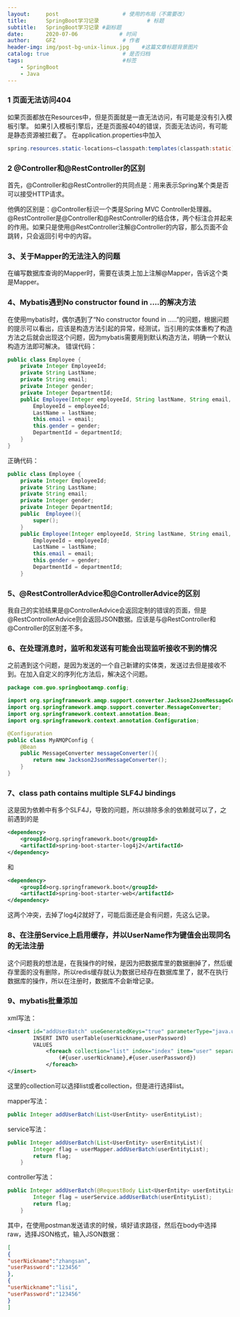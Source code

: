 ```yaml
---
layout:     post                    # 使用的布局（不需要改）
title:      SpringBoot学习记录               # 标题 
subtitle:   SpringBoot学习记录 #副标题
date:       2020-07-06             # 时间
author:     GFZ                     # 作者
header-img: img/post-bg-unix-linux.jpg    #这篇文章标题背景图片
catalog: true                       # 是否归档
tags:                               #标签
    - SpringBoot
    - Java
---
```


### 1 页面无法访问404

如果页面都放在Resources中，但是页面就是一直无法访问，有可能是没有引入模板引擎。
如果引入模板引擎后，还是页面报404的错误，页面无法访问，有可能是静态资源被拦截了。
在application.properties中加入
```java
spring.resources.static-locations=classpath:templates(classpath:static)
```

### 2 @Controller和@RestController的区别

首先，@Controller和@RestController的共同点是：用来表示Spring某个类是否可以接受HTTP请求。

他俩的区别是：@Controller标识一个类是Spring MVC Controller处理器。@RestController是@Controller和@RestController的结合体，两个标注合并起来的作用。如果只是使用@RestController注解@Controller的内容，那么页面不会跳转，只会返回引号中的内容。

### 3、关于Mapper的无法注入的问题

在编写数据库查询的Mapper时，需要在该类上加上注解@Mapper，告诉这个类是Mapper。
### 4、Mybatis遇到No constructor found in ....的解决方法
在使用mybatis时，偶尔遇到了“No constructor found in .....”的问题，根据问题的提示可以看出，应该是构造方法引起的异常，经测试，当引用的实体重构了构造方法之后就会出现这个问题，因为mybatis需要用到默认构造方法，明确一个默认构造方法即可解决。
错误代码：
```java
public class Employee {
    private Integer EmployeeId;
    private String LastName;
    private String email;
    private Integer gender;
    private Integer DepartmentId;
    public Employee(Integer employeeId, String lastName, String email, Integer gender, Integer departmentId) {
        EmployeeId = employeeId;
        LastName = lastName;
        this.email = email;
        this.gender = gender;
        DepartmentId = departmentId;
    }
}
```
正确代码：
```java
public class Employee {
    private Integer EmployeeId;
    private String LastName;
    private String email;
    private Integer gender;
    private Integer DepartmentId;
    public  Employee(){
        super();
    }
    public Employee(Integer employeeId, String lastName, String email, Integer gender, Integer departmentId) {
        EmployeeId = employeeId;
        LastName = lastName;
        this.email = email;
        this.gender = gender;
        DepartmentId = departmentId;
    }
```
### 5、@RestControllerAdvice和@ControllerAdvice的区别
我自己的实验结果是@ControllerAdvice会返回定制的错误的页面，但是@RestControllerAdvice则会返回JSON数据。应该是与@RestController和@Controller的区别差不多。
### 6、在处理消息时，监听和发送有可能会出现监听接收不到的情况
之前遇到这个问题，是因为发送的一个自己新建的实体类，发送过去但是接收不到。在加入自定义的序列化方法后，解决这个问题。
```java
package com.guo.springbootamqp.config;

import org.springframework.amqp.support.converter.Jackson2JsonMessageConverter;
import org.springframework.amqp.support.converter.MessageConverter;
import org.springframework.context.annotation.Bean;
import org.springframework.context.annotation.Configuration;

@Configuration
public class MyAMQPConfig {
    @Bean
    public MessageConverter messageConverter(){
        return new Jackson2JsonMessageConverter();
    }
}
```
### 7、class path contains multiple SLF4J bindings
这是因为依赖中有多个SLF4J，导致的问题，所以排除多余的依赖就可以了，之前遇到的是
```xml
<dependency>
    <groupId>org.springframework.boot</groupId>
    <artifactId>spring-boot-starter-log4j2</artifactId>
</dependency>
```
和
```xml
<dependency>
    <groupId>org.springframework.boot</groupId>
    <artifactId>spring-boot-starter-web</artifactId>
</dependency>
```

这两个冲突，去掉了log4j2就好了，可能后面还是会有问题，先这么记录。
### 8、在注册Service上启用缓存，并以UserName作为键值会出现同名的无法注册
这个问题我的想法是，在我操作的时候，是因为把数据库里的数据删掉了，然后缓存里面的没有删除，所以redis缓存就认为数据已经存在数据库里了，就不在执行数据库的操作，所以在注册时，数据库不会新增记录。
### 9、mybatis批量添加
xml写法：
```xml
<insert id="addUserBatch" useGeneratedKeys="true" parameterType="java.util.List">
        INSERT INTO userTable(userNickname,userPassword)
        VALUES
            <foreach collection="list" index="index" item="user" separator=",">
                (#{user.userNickname},#{user.userPassword})
            </foreach>
</insert>
```
这里的collection可以选择list或者collection，但是进行选择list。  

mapper写法：
```java
public Integer addUserBatch(List<UserEntity> userEntityList);
```
service写法：
```java
public Integer addUserBatch(List<UserEntity> userEntityList){
        Integer flag = userMapper.addUserBatch(userEntityList);
        return flag;
    }
```
controller写法：
```java
public Integer addUserBatch(@RequestBody List<UserEntity> userEntityList){
        Integer flag = userService.addUserBatch(userEntityList);
        return flag;
    }
```
其中，在使用postman发送请求的时候，填好请求路径，然后在body中选择raw，选择JSON格式，输入JSON数据：
```json
[
{
"userNickname":"zhangsan",
"userPassword":"123456"
},
{
"userNickname":"lisi",
"userPassword":"123456"
}
]
```
